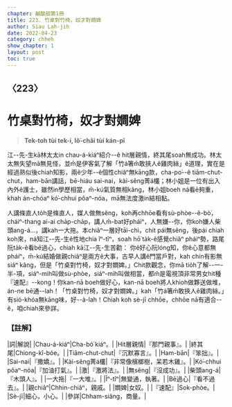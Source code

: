 ```yaml
---
chapter: 鹹酸甜第1冊
title: 223. 竹桌對竹椅，奴才對𡢃婢
author: Siau Lah-jih
date: 2022-04-23
category: chheh
show_chapter: 1
layout: post
toc: true
---
```

  
## 〈223〉
# 竹桌對竹椅，奴才對𡢃婢
>**Tek-toh tùi tek-í, lô͘-châi tùi kán-pī**

江--先-生kā林太太in chau-á-kiáⁿ紹介--ê hit層親情，終其尾soah無成功。林太太無失望mā無見怪，並m̄是伊客氣了解「竹á箸m̄敢挾人ê雞肉絲」ê道理，實在是經過熟似後chiah知影，兩ê少年--ê個性chiâⁿ無kāng款，cha-po͘--ê tiām-chut-chut，ham-bān講話，bē-hiáu sai-nai，kài-sêng菁á欉；林小姐是一位有出入內外ê護士，雖然in學歷相當，m̄-kú氣質無相kâng，林小姐boeh ná看ē夠重，khah án-chóaⁿ kó͘-chhui pôaⁿ-nóa，mā無法度激in結相黏。

人講條直人to̍h是條直人，媒人做無sêng，koh再chhōe看有sù-phòe--ê-bò͘，cháiⁿ-thang ai-ai cha̍p-cha̍p，講人m̄-bat好pháiⁿ，人無嫌--你，你koh嫌人柴頭ang-á…，講kah一大拖。本chiâⁿ一層好tāi-chì，chit pái無sêng，後pái chiah koh來，ná知江--先-生ê性地chia îⁿ-tîⁿ，soah hō͘ ta̍k-ê感覺chiâⁿ pháiⁿ勢，路尾阮ta̍k-ê看bē過心，chiah kā江--先-生苦勸：
你ê好心阮lóng知，你ê心意都無pháiⁿ，m̄-kú結婚做親chiâⁿ是兩方ê大事，古早人講ê門當戶對，kah chín有影無siáⁿ kâng，但是「竹桌對竹椅，奴才對𡢃婢。」Chit款觀念，你mā tio̍h了解--一-半-項，siáⁿ-mih叫做sù-phòe，siáⁿ-mih叫做相當，都m̄是電視頂非常男女hit種『速配』--kong！你kan-nā boeh做好心，kan-nā boeh將人khioh做夥送做堆，án-ne bē通--lah！「竹桌對竹椅，奴才對𡢃婢。」kah「竹á箸m̄敢挾人ê雞肉絲。」有sió-khóa無kāng味，好--à-lah！Chiah koh sè-jī chhōe，chhōe nā有適合--ê，咱chiah來參詳。

### 【註解】

|詞|解說|
|Chau-á-kiáⁿ|Cha-bó͘ kiáⁿ。|
|Hit層親情|『那門親事』。|
|終其尾|Chiong-kî-bóe。|
|Tiām-chut-chut|『沉默寡言』。|
|Ham-bān|『笨拙』。|
|Sai-nai|『撒嬌』。|
|Kài-sêng菁á欉|『非常像檳榔樹，呆若木雞』。|
|Kó͘-chhui pôaⁿ-nóa|『加油打氣』。|
|激|『激將法』。|
|無sêng|『沒成功』。|
|柴頭ang-á|『木頭人』。|
|一大拖|『一大堆』。|
|Îⁿ-tîⁿ|無變通，執著。|
|Bē過心|『看不過去』。|
|親chiâⁿ|Chhin-chiâⁿ，親戚。|
|𡢃婢|女奴。|
|『速配』|Sok-phòe。|
|Sè-jī|細心，小心。|
|參詳|Chham-siâng，商量。|
